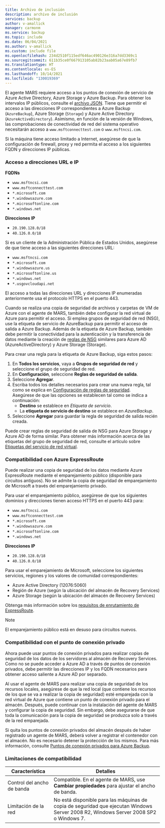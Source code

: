 ```yaml
---
title: Archivo de inclusión
description: archivo de inclusión
services: backup
author: v-amallick
manager: carmonm
ms.service: backup
ms.topic: include
ms.date: 06/04/2021
ms.author: v-amallick
ms.custom: include file
ms.openlocfilehash: 234d2510f115edf646ac490126e316a7dd3369c1
ms.sourcegitcommit: 611b35ce0f667913105ab82b23aab05a67e89fb7
ms.translationtype: HT
ms.contentlocale: es-ES
ms.lasthandoff: 10/14/2021
ms.locfileid: "130019369"
---
```

El agente MARS requiere acceso a los puntos de conexión de servicio de Azure Active Directory, Azure Storage y Azure Backup. Para obtener los intervalos IP públicos, consulte el [archivo JSON](https://www.microsoft.com/en-us/download/confirmation.aspx?id=56519&preserveview=true). Tiene que permitir el acceso a las direcciones IP correspondientes a Azure Backup (`AzureBackup`), Azure Storage (`Storage`) y Azure Active Directory (`AzureActiveDirectory`). Asimismo, en función de la versión de Windows, las comprobaciones de conectividad de red del sistema operativo necesitarán acceso a `www.msftconnecttest.com` o `www.msftncsi.com`.

Si la máquina tiene acceso limitado a Internet, asegúrese de que la configuración de firewall, proxy y red permita el acceso a los siguientes FQDN y direcciones IP públicas.

### <a name="url-and-ip-access"></a>Acceso a direcciones URL e IP

**FQDNs**

- `www.msftncsi.com`
- `www.msftconnecttest.com`
- `*.microsoft.com`
- `*.windowsazure.com`
- `*.microsoftonline.com`
- `*.windows.net`

**Direcciones IP**

- `20.190.128.0/18`
- `40.126.0.0/18`

Si es un cliente de la Administración Pública de Estados Unidos, asegúrese de que tiene acceso a las siguientes direcciones URL:

- `www.msftncsi.com`
- `*.microsoft.com`
- `*.windowsazure.us`
- `*.microsoftonline.us`
- `*.windows.net`
- `*.usgovcloudapi.net`

El acceso a todas las direcciones URL y direcciones IP enumeradas anteriormente usa el protocolo HTTPS en el puerto 443.

Cuando se realiza una copia de seguridad de archivos y carpetas de VM de Azure con el agente de MARS, también debe configurar la red virtual de Azure para permitir el acceso. Si emplea grupos de seguridad de red (NSG), use la etiqueta de servicio de AzureBackup para permitir el acceso de salida a Azure Backup. Además de la etiqueta de Azure Backup, también debe permitir la conectividad para la autenticación y la transferencia de datos mediante la creación de [reglas de NSG](../articles/virtual-network/network-security-groups-overview.md#service-tags) similares para Azure AD (AzureActiveDirectory) y Azure Storage (Storage).

Para crear una regla para la etiqueta de Azure Backup, siga estos pasos:

1. En **Todos los servicios**, vaya a **Grupos de seguridad de red** y seleccione el grupo de seguridad de red.
1. En **Configuración**, seleccione **Reglas de seguridad de salida**.
1. Seleccione **Agregar**.
1. Escriba todos los detalles necesarios para crear una nueva regla, tal como se explica en [Configuración de reglas de seguridad](../articles/virtual-network/manage-network-security-group.md#security-rule-settings).<br>Asegúrese de que las opciones se establecen tal como se indica a continuación:
   - **Destino** se establece en _Etiqueta de servicio_.
   - La **etiqueta de servicio de destino** se establece en _AzureBackup_.
1. Seleccione **Agregar** para guardar la regla de seguridad de salida recién creada.

Puede crear reglas de seguridad de salida de NSG para Azure Storage y Azure AD de forma similar. Para obtener más información acerca de las etiquetas del grupo de seguridad de red, consulte el artículo sobre [Etiquetas del servicio de red virtual](../articles/virtual-network/service-tags-overview.md).

### <a name="azure-expressroute-support"></a>Compatibilidad con Azure ExpressRoute

Puede realizar una copia de seguridad de los datos mediante Azure ExpressRoute mediante el emparejamiento público (disponible para circuitos antiguos). No se admite la copia de seguridad de emparejamiento de Microsoft a través del emparejamiento privado.

Para usar el emparejamiento público, asegúrese de que los siguientes dominios y direcciones tienen acceso HTTPS en el puerto 443 para:

- `www.msftncsi.com`
- `www.msftconnecttest.com`
- `*.microsoft.com`
- `*.windowsazure.com`
- `*.microsoftonline.com`
- `*.windows.net`

**Direcciones IP**
- `20.190.128.0/18`
- `40.126.0.0/18`

Para usar el emparejamiento de Microsoft, seleccione los siguientes servicios, regiones y los valores de comunidad correspondientes:
- Azure Active Directory (12076:5060)
- Región de Azure (según la ubicación del almacén de Recovery Services)
- Azure Storage (según la ubicación del almacén de Recovery Services)

Obtenga más información sobre los [requisitos de enrutamiento de ExpressRoute](../articles/expressroute/expressroute-routing.md#bgp).

>[!NOTE]
>El emparejamiento público está en desuso para circuitos nuevos.


### <a name="private-endpoint-support"></a>Compatibilidad con el punto de conexión privado

Ahora puede usar puntos de conexión privados para realizar copias de seguridad de los datos de los servidores al almacén de Recovery Services. Como no se puede acceder a Azure AD a través de puntos de conexión privados, debe permitir las direcciones IP y los FQDN necesarios para obtener acceso saliente a Azure AD por separado.

Al usar el agente de MARS para realizar una copia de seguridad de los recursos locales, asegúrese de que la red local (que contiene los recursos de los que se va a realizar la copia de seguridad) esté emparejada con la red virtual de Azure que contiene un punto de conexión privado para el almacén. Después, puede continuar con la instalación del agente de MARS y configurar la copia de seguridad. Sin embargo, debe asegurarse de que toda la comunicación para la copia de seguridad se produzca solo a través de la red emparejada.

Si quita los puntos de conexión privados del almacén después de haber registrado un agente de MARS, deberá volver a registrar el contenedor con el almacén. No es necesario detener la protección de los mismos. Para más información, consulte [Puntos de conexión privados para Azure Backup](../articles/backup/private-endpoints.md).

### <a name="throttling-support"></a>Limitaciones de compatibilidad

| Característica | Detalles |
|---|---|
| Control del ancho de banda | Compatible. En el agente de MARS, use **Cambiar propiedades** para ajustar el ancho de banda. |
| Limitación de la red | No está disponible para las máquinas de copia de seguridad que ejecutan Windows Server 2008 R2, Windows Server 2008 SP2 o Windows 7. |
